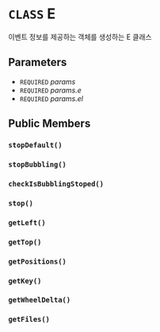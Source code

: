 # `CLASS` E
이벤트 정보를 제공하는 객체를 생성하는 E 클래스

## Parameters
* `REQUIRED` *params*
* `REQUIRED` *params.e*
* `REQUIRED` *params.el*

## Public Members

### `stopDefault()`

### `stopBubbling()`

### `checkIsBubblingStoped()`

### `stop()`

### `getLeft()`

### `getTop()`

### `getPositions()`

### `getKey()`

### `getWheelDelta()`

### `getFiles()`
